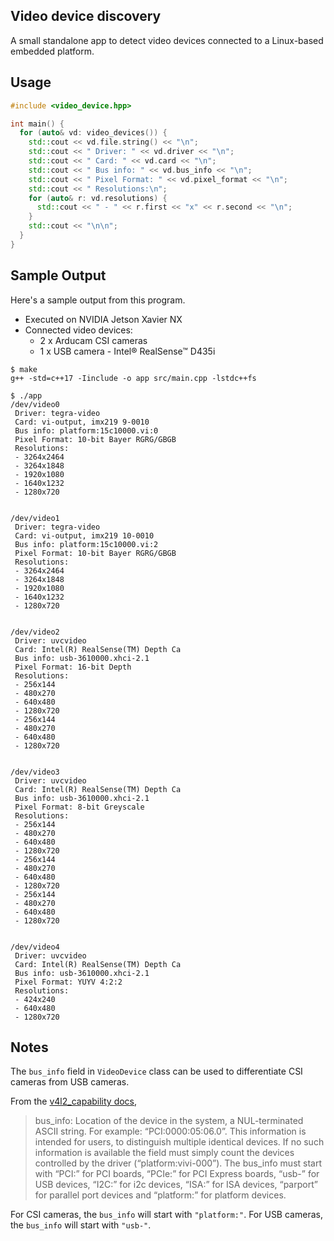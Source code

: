 ## Video device discovery

A small standalone app to detect video devices connected to a Linux-based embedded platform.

## Usage

```cpp
#include <video_device.hpp>

int main() {
  for (auto& vd: video_devices()) {
    std::cout << vd.file.string() << "\n";
    std::cout << " Driver: " << vd.driver << "\n";
    std::cout << " Card: " << vd.card << "\n";
    std::cout << " Bus info: " << vd.bus_info << "\n";
    std::cout << " Pixel Format: " << vd.pixel_format << "\n";
    std::cout << " Resolutions:\n";
    for (auto& r: vd.resolutions) {
      std::cout << " - " << r.first << "x" << r.second << "\n";
    }
    std::cout << "\n\n";
  }
}
```

## Sample Output

Here's a sample output from this program.

* Executed on NVIDIA Jetson Xavier NX
* Connected video devices:
  - 2 x Arducam CSI cameras
  - 1 x USB camera - Intel® RealSense™ D435i

```console
$ make
g++ -std=c++17 -Iinclude -o app src/main.cpp -lstdc++fs

$ ./app
/dev/video0
 Driver: tegra-video
 Card: vi-output, imx219 9-0010
 Bus info: platform:15c10000.vi:0
 Pixel Format: 10-bit Bayer RGRG/GBGB
 Resolutions:
 - 3264x2464
 - 3264x1848
 - 1920x1080
 - 1640x1232
 - 1280x720


/dev/video1
 Driver: tegra-video
 Card: vi-output, imx219 10-0010
 Bus info: platform:15c10000.vi:2
 Pixel Format: 10-bit Bayer RGRG/GBGB
 Resolutions:
 - 3264x2464
 - 3264x1848
 - 1920x1080
 - 1640x1232
 - 1280x720


/dev/video2
 Driver: uvcvideo
 Card: Intel(R) RealSense(TM) Depth Ca
 Bus info: usb-3610000.xhci-2.1
 Pixel Format: 16-bit Depth
 Resolutions:
 - 256x144
 - 480x270
 - 640x480
 - 1280x720
 - 256x144
 - 480x270
 - 640x480
 - 1280x720


/dev/video3
 Driver: uvcvideo
 Card: Intel(R) RealSense(TM) Depth Ca
 Bus info: usb-3610000.xhci-2.1
 Pixel Format: 8-bit Greyscale
 Resolutions:
 - 256x144
 - 480x270
 - 640x480
 - 1280x720
 - 256x144
 - 480x270
 - 640x480
 - 1280x720
 - 256x144
 - 480x270
 - 640x480
 - 1280x720


/dev/video4
 Driver: uvcvideo
 Card: Intel(R) RealSense(TM) Depth Ca
 Bus info: usb-3610000.xhci-2.1
 Pixel Format: YUYV 4:2:2
 Resolutions:
 - 424x240
 - 640x480
 - 1280x720
```

## Notes

The `bus_info` field in `VideoDevice` class can be used to differentiate CSI cameras from USB cameras.

From the [v4l2_capability docs](https://www.kernel.org/doc/html/v4.12/media/uapi/v4l/vidioc-querycap.html),

> bus_info: Location of the device in the system, a NUL-terminated ASCII string. For example: “PCI:0000:05:06.0”. This information is intended for users, to distinguish multiple identical devices. If no such information is available the field must simply count the devices controlled by the driver (“platform:vivi-000”). The bus_info must start with “PCI:” for PCI boards, “PCIe:” for PCI Express boards, “usb-” for USB devices, “I2C:” for i2c devices, “ISA:” for ISA devices, “parport” for parallel port devices and “platform:” for platform devices.

For CSI cameras, the `bus_info` will start with `"platform:"`. For USB cameras, the `bus_info` will start with `"usb-"`.
